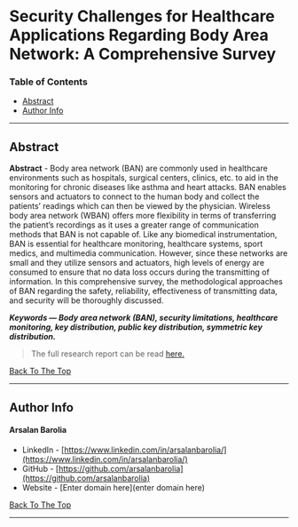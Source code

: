 <a href='#project' id='project' class='anchor' aria-hidden='true'></a>

# Security Challenges for Healthcare Applications Regarding Body Area Network: A Comprehensive Survey

### Table of Contents

- [Abstract](#abstract)
- [Author Info](#author-info)

---

## Abstract

<p align="justify">

<b>Abstract</b> - Body area network (BAN) are commonly used in healthcare environments such as hospitals, surgical centers, clinics, etc. to aid in the monitoring for chronic diseases like asthma and heart attacks. BAN enables sensors and actuators to connect to the human body and collect the patients’ readings which can then be viewed by the physician. Wireless body area network (WBAN) offers more flexibility in terms of transferring the patient’s recordings as it uses a greater range of communication methods that BAN is not capable of. Like any biomedical instrumentation, BAN is essential for healthcare monitoring, healthcare systems, sport medics, and multimedia communication. However, since these networks are small and they utilize sensors and actuators, high levels of energy are consumed to ensure that no data loss occurs during the transmitting of information. In this comprehensive survey, the methodological approaches of BAN regarding the safety, reliability, effectiveness of transmitting data, and security will be thoroughly discussed.

</p>

<b><em>Keywords — Body area network (BAN), security limitations, healthcare monitoring, key distribution, public key distribution, symmetric key distribution.</em></b>

> The full research report can be read [here.](files/Security%20Challenges%20for%20Healthcare%20Applications%20Regarding%20Body%20Area%20Network%20-%20Arsalan%20Barolia.pdf)

[Back To The Top](#project)

---

## Author Info

<h4> Arsalan Barolia</h4>

- LinkedIn - [https://www.linkedin.com/in/arsalanbarolia/](https://www.linkedin.com/in/arsalanbarolia/)
- GitHub - [https://github.com/arsalanbarolia](https://github.com/arsalanbarolia)
- Website - [Enter domain here](enter domain here)

<p></p>

[Back To The Top](#project)

---
